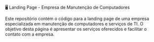 🖥️ Landing Page - Empresa de Manutenção de Computadores

Este repositório contém o código para a landing page de uma empresa especializada em manutenção de computadores e serviços de TI. O objetivo desta página é apresentar os serviços oferecidos e facilitar o contato com a empresa.

